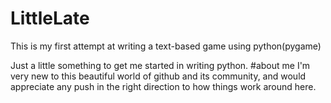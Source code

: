 # LittleLate
This is my first attempt at writing a text-based game using python(pygame)

Just a little something to get me started in writing python.
#about me
I'm very new to this beautiful world of github and its community, and would appreciate any push in 
the right direction to how things work around here. 
